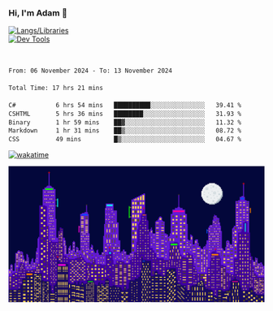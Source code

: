 ### Hi, I'm Adam 👋

[![Langs/Libraries](https://skillicons.dev/icons?i=cs,dotnet,js,css,html,sass,ts,jquery,bootstrap)](https://skillicons.dev)
<br/>
[![Dev Tools](https://skillicons.dev/icons?i=git,github,githubactions,visualstudio)](https://skillicons.dev)

<br/>

<!--START_SECTION:waka-->

```txt
From: 06 November 2024 - To: 13 November 2024

Total Time: 17 hrs 21 mins

C#           6 hrs 54 mins   ██████████░░░░░░░░░░░░░░░   39.41 %
CSHTML       5 hrs 36 mins   ████████░░░░░░░░░░░░░░░░░   31.93 %
Binary       1 hr 59 mins    ██▓░░░░░░░░░░░░░░░░░░░░░░   11.32 %
Markdown     1 hr 31 mins    ██▒░░░░░░░░░░░░░░░░░░░░░░   08.72 %
CSS          49 mins         █▒░░░░░░░░░░░░░░░░░░░░░░░   04.67 %
```

<!--END_SECTION:waka-->

[![wakatime](https://wakatime.com/badge/user/2234bda2-efd3-47c5-8724-79108edfe9aa.svg)](https://wakatime.com/@2234bda2-efd3-47c5-8724-79108edfe9aa)

![Pixelated city at night](./media/city.gif)
